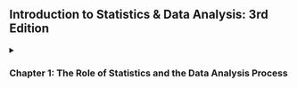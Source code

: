 ## Introduction to Statistics & Data Analysis: 3rd Edition

  <details>
    <summary>
      <h3>Chapter 1: The Role of Statistics and the Data Analysis Process</h3>
    </summary>

  <p>O uso da estatística está cada vez mais disseminado no mundo atual por consequência de sua utilização e aplicação prática. Ainda assim, muitos acreditam que se trata de uma disicplina desnecessária e muitas vezes utilizada somente para fundamentar mentiras através dos dados coletados, campanhas de marketing suspiciosas, para dizer o mínimo, e narrativas sociais dos grupos sociais e econômicos dominantes. Contudo, a estatística é muito utilizada em várias áreas do conhecimento, de modo que ela se torna imprescindível em um mundo cada vez mais complexo e abarrotado de interações.</p>

  <p>Mesmo em meio à desconfianças, a estatística está se tornando mais popular entre o público que não contribui diariamente com ela. Isso porque ela dá ferramentas necessárias para pensar além do óbvio e do genérico, facilitando a compreensão dos eventos naturais e sociais e formando uma maneira de pensar para além da bestialidade social e individual. Nessa cadência, vão se formando mais e mais pessoas interessadas e pelos menos compreender sua utilidade prática.</p>

   #### 1.1: Three reasons to study statistics


   ##### The first reason: To be informed

   <p>Para estar informado é necessário ser capaz de: Extrair informações de tabelas e gráficos; Seguir argumentos numéricos; Entender os básico de como dados devem ser reunidos, resumidos e analisados para derivar conclusões estatisticas.</p>

   ##### The second reason: Making informed decisions

   <p>Para realizar julgamentos informados, é necessário: Decidir se a informação existente é adequada ou se informação adicional é necessária; Se necessário, coletar informações de um modo razoável e crítico; Resumir os dados disponíveis de um modo útil e informativo; Analisar os dados disponíveis; Derivar conclusões, tomar decisões e avaliar os de uma decisão incorreta.</p>

   ##### The third reason: Evaluating decisions that affect your life

   <p>Uma compreensão de técnicas estatisticas permitirá a você questionar e avaliar decisões que afetam seu bem-estar.</p>

   #### 1.2 The Nature and Role of Variability

   <p>A Estatística é uma área do conhecimento que focar em coletar, analisar e tirar conclusões a partir de dados de um modo sensível e crítico. Um dos usos básicos de métodos estatíticos descritivos é aumentar nosso entendimento da natureza da varibilidade em uma população.</p>

   #### 1.3 Statistics and the Data Analysis Process
   
   #### 1.4 Types of Data and Some Simple Graphical Displays

   
  </details>
